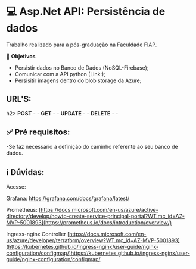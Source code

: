 <h1>💻 Asp.Net API: Persistência de dados </h1>
Trabalho realizado para a pós-graduação na Faculdade FIAP.

🔸 <b>Objetivos</b>
- Persistir dados no Banco de Dados (NoSQL-Firebase);
- Comunicar com a API python (Link:);
- Persisitir imagens dentro do blob storage da Azure;
<h2><b>URL'S:</b></h2>h2>
<b>POST</b>
-
-
<b>GET</b>
-
-
<b>UPDATE</b>
-
-
<b>DELETE</b>
-
-



## ✅ Pré requisitos:
-Se faz necessário a definição do caminho referente ao seu banco de dados.



## ℹ️ Dúvidas:

Acesse:

Grafana:
https://grafana.com/docs/grafana/latest/

Prometheus:
[https://docs.microsoft.com/en-us/azure/active-directory/develop/howto-create-service-principal-portal?WT.mc_id=AZ-MVP-5001893](https://prometheus.io/docs/introduction/overview/)

Ingress-nginx Controller 
[https://docs.microsoft.com/en-us/azure/developer/terraform/overview?WT.mc_id=AZ-MVP-5001893](https://kubernetes.github.io/ingress-nginx/user-guide/nginx-configuration/configmap/)https://kubernetes.github.io/ingress-nginx/user-guide/nginx-configuration/configmap/

